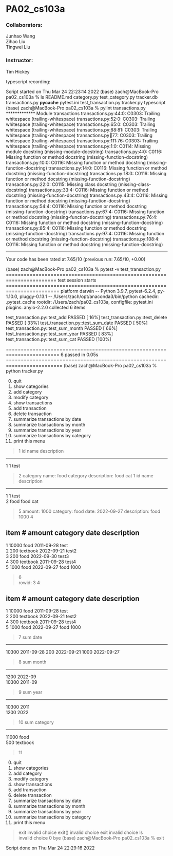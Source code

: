 # PA02_cs103a
### Collaborators:
Junhao Wang\
Zihao Liu \
Tingwei Liu 

### Instructor:
Tim Hickey 

typescript recording:

Script started on Thu Mar 24 22:23:14 2022
(base) zach@MacBook-Pro pa02_cs103a % ls
README.md           category.py         test_category.py    tracker.db          transactions.py
__pycache__         pytest.ini          test_transaction.py tracker.py          typescript
(base) zach@MacBook-Pro pa02_cs103a % pylint transactions.py 
************* Module transactions
transactions.py:44:0: C0303: Trailing whitespace (trailing-whitespace)
transactions.py:52:0: C0303: Trailing whitespace (trailing-whitespace)
transactions.py:65:0: C0303: Trailing whitespace (trailing-whitespace)
transactions.py:88:81: C0303: Trailing whitespace (trailing-whitespace)
transactions.py:100:77: C0303: Trailing whitespace (trailing-whitespace)
transactions.py:111:76: C0303: Trailing whitespace (trailing-whitespace)
transactions.py:1:0: C0114: Missing module docstring (missing-module-docstring)
transactions.py:4:0: C0116: Missing function or method docstring (missing-function-docstring)
transactions.py:10:0: C0116: Missing function or method docstring (missing-function-docstring)
transactions.py:14:0: C0116: Missing function or method docstring (missing-function-docstring)
transactions.py:18:0: C0116: Missing function or method docstring (missing-function-docstring)
transactions.py:22:0: C0115: Missing class docstring (missing-class-docstring)
transactions.py:33:4: C0116: Missing function or method docstring (missing-function-docstring)
transactions.py:43:4: C0116: Missing function or method docstring (missing-function-docstring)
transactions.py:54:4: C0116: Missing function or method docstring (missing-function-docstring)
transactions.py:67:4: C0116: Missing function or method docstring (missing-function-docstring)
transactions.py:76:4: C0116: Missing function or method docstring (missing-function-docstring)
transactions.py:85:4: C0116: Missing function or method docstring (missing-function-docstring)
transactions.py:97:4: C0116: Missing function or method docstring (missing-function-docstring)
transactions.py:108:4: C0116: Missing function or method docstring (missing-function-docstring)

------------------------------------------------------------------
Your code has been rated at 7.65/10 (previous run: 7.65/10, +0.00)

(base) zach@MacBook-Pro pa02_cs103a % pytest -v test_transaction.py 
======================================================================= test session starts ========================================================================
platform darwin -- Python 3.9.7, pytest-6.2.4, py-1.10.0, pluggy-0.13.1 -- /Users/zach/opt/anaconda3/bin/python
cachedir: .pytest_cache
rootdir: /Users/zach/pa02_cs103a, configfile: pytest.ini
plugins: anyio-2.2.0
collected 6 items                                                                                                                                                  

test_transaction.py::test_add PASSED                                                                                                                         [ 16%]
test_transaction.py::test_delete PASSED                                                                                                                      [ 33%]
test_transaction.py::test_sum_date PASSED                                                                                                                    [ 50%]
test_transaction.py::test_sum_month PASSED                                                                                                                   [ 66%]
test_transaction.py::test_sum_year PASSED                                                                                                                    [ 83%]
test_transaction.py::test_sum_cat PASSED                                                                                                                     [100%]

======================================================================== 6 passed in 0.05s =========================================================================
(base) zach@MacBook-Pro pa02_cs103a % python tracker.py

0. quit
1. show categories
2. add category
3. modify category
4. show transactions
5. add transaction
6. delete transaction
7. summarize transactions by date
8. summarize transactions by month
9. summarize transactions by year
10. summarize transactions by category
11. print this menu

> 1
id  name       description                   
---------------------------------------------
1   1          test                          
> 2
category name: food
category description: food cat 
> 1
id  name       description                   
---------------------------------------------
1   1          test                          
2   food       food cat                      
> 5
amount: 1000
category: food
date: 2022-09-27
description: food 1000
> 4


item #     amount     category   date            description                   
------------------------------------------------------------
1          10000      food       2011-09-28      test                          
2          200        textbook   2022-09-21      test2                         
3          200        food       2022-09-30      test3                         
4          300        textbook   2011-09-28      test4                         
5          1000       food       2022-09-27      food 1000                     
> 6      
rowid: 3
> 4


item #     amount     category   date            description                   
------------------------------------------------------------
1          10000      food       2011-09-28      test                          
2          200        textbook   2022-09-21      test2                         
4          300        textbook   2011-09-28      test4                         
5          1000       food       2022-09-27      food 1000                     
> 7
sum        date      
---------------------------------------------
10300      2011-09-28
200        2022-09-21
1000       2022-09-27
> 8
sum        month     
---------------------------------------------
1200       2022-09   
10300      2011-09   
> 9
sum        year      
---------------------------------------------
10300      2011      
1200       2022      
> 10
sum        category  
---------------------------------------------
11000      food      
500        textbook  
> 11

0. quit
1. show categories
2. add category
3. modify category
4. show transactions
5. add transaction
6. delete transaction
7. summarize transactions by date
8. summarize transactions by month
9. summarize transactions by year
10. summarize transactions by category
11. print this menu

> exit
invalid choice
> exit()
invalid choice
> exit
invalid choice
> ls  
invalid choice
> 0
bye
(base) zach@MacBook-Pro pa02_cs103a % exit

Script done on Thu Mar 24 22:29:16 2022
